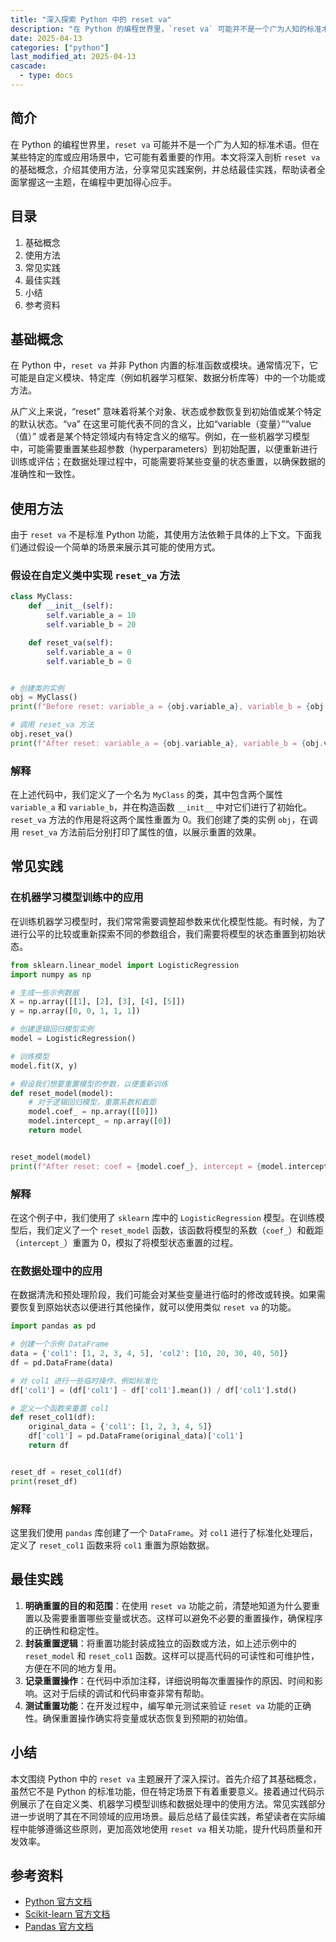 ```yaml
---
title: "深入探索 Python 中的 reset va"
description: "在 Python 的编程世界里，`reset va` 可能并不是一个广为人知的标准术语。但在某些特定的库或应用场景中，它可能有着重要的作用。本文将深入剖析 `reset va` 的基础概念，介绍其使用方法，分享常见实践案例，并总结最佳实践，帮助读者全面掌握这一主题，在编程中更加得心应手。"
date: 2025-04-13
categories: ["python"]
last_modified_at: 2025-04-13
cascade:
  - type: docs
---
```



## 简介
在 Python 的编程世界里，`reset va` 可能并不是一个广为人知的标准术语。但在某些特定的库或应用场景中，它可能有着重要的作用。本文将深入剖析 `reset va` 的基础概念，介绍其使用方法，分享常见实践案例，并总结最佳实践，帮助读者全面掌握这一主题，在编程中更加得心应手。

<!-- more -->
## 目录
1. 基础概念
2. 使用方法
3. 常见实践
4. 最佳实践
5. 小结
6. 参考资料

## 基础概念
在 Python 中，`reset va` 并非 Python 内置的标准函数或模块。通常情况下，它可能是自定义模块、特定库（例如机器学习框架、数据分析库等）中的一个功能或方法。

从广义上来说，“reset” 意味着将某个对象、状态或参数恢复到初始值或某个特定的默认状态。“va” 在这里可能代表不同的含义，比如“variable（变量）”“value（值）” 或者是某个特定领域内有特定含义的缩写。例如，在一些机器学习模型中，可能需要重置某些超参数（hyperparameters）到初始配置，以便重新进行训练或评估；在数据处理过程中，可能需要将某些变量的状态重置，以确保数据的准确性和一致性。

## 使用方法
由于 `reset va` 不是标准 Python 功能，其使用方法依赖于具体的上下文。下面我们通过假设一个简单的场景来展示其可能的使用方式。

### 假设在自定义类中实现 `reset_va` 方法
```python
class MyClass:
    def __init__(self):
        self.variable_a = 10
        self.variable_b = 20

    def reset_va(self):
        self.variable_a = 0
        self.variable_b = 0


# 创建类的实例
obj = MyClass()
print(f"Before reset: variable_a = {obj.variable_a}, variable_b = {obj.variable_b}")

# 调用 reset_va 方法
obj.reset_va()
print(f"After reset: variable_a = {obj.variable_a}, variable_b = {obj.variable_b}")
```

### 解释
在上述代码中，我们定义了一个名为 `MyClass` 的类，其中包含两个属性 `variable_a` 和 `variable_b`，并在构造函数 `__init__` 中对它们进行了初始化。`reset_va` 方法的作用是将这两个属性重置为 0。我们创建了类的实例 `obj`，在调用 `reset_va` 方法前后分别打印了属性的值，以展示重置的效果。

## 常见实践
### 在机器学习模型训练中的应用
在训练机器学习模型时，我们常常需要调整超参数来优化模型性能。有时候，为了进行公平的比较或重新探索不同的参数组合，我们需要将模型的状态重置到初始状态。

```python
from sklearn.linear_model import LogisticRegression
import numpy as np

# 生成一些示例数据
X = np.array([[1], [2], [3], [4], [5]])
y = np.array([0, 0, 1, 1, 1])

# 创建逻辑回归模型实例
model = LogisticRegression()

# 训练模型
model.fit(X, y)

# 假设我们想要重置模型的参数，以便重新训练
def reset_model(model):
    # 对于逻辑回归模型，重置系数和截距
    model.coef_ = np.array([[0]])
    model.intercept_ = np.array([0])
    return model


reset_model(model)
print(f"After reset: coef = {model.coef_}, intercept = {model.intercept_}")
```

### 解释
在这个例子中，我们使用了 `sklearn` 库中的 `LogisticRegression` 模型。在训练模型后，我们定义了一个 `reset_model` 函数，该函数将模型的系数（`coef_`）和截距（`intercept_`）重置为 0，模拟了将模型状态重置的过程。

### 在数据处理中的应用
在数据清洗和预处理阶段，我们可能会对某些变量进行临时的修改或转换。如果需要恢复到原始状态以便进行其他操作，就可以使用类似 `reset va` 的功能。

```python
import pandas as pd

# 创建一个示例 DataFrame
data = {'col1': [1, 2, 3, 4, 5], 'col2': [10, 20, 30, 40, 50]}
df = pd.DataFrame(data)

# 对 col1 进行一些临时操作，例如标准化
df['col1'] = (df['col1'] - df['col1'].mean()) / df['col1'].std()

# 定义一个函数来重置 col1
def reset_col1(df):
    original_data = {'col1': [1, 2, 3, 4, 5]}
    df['col1'] = pd.DataFrame(original_data)['col1']
    return df


reset_df = reset_col1(df)
print(reset_df)
```

### 解释
这里我们使用 `pandas` 库创建了一个 `DataFrame`。对 `col1` 进行了标准化处理后，定义了 `reset_col1` 函数来将 `col1` 重置为原始数据。

## 最佳实践
1. **明确重置的目的和范围**：在使用 `reset va` 功能之前，清楚地知道为什么要重置以及需要重置哪些变量或状态。这样可以避免不必要的重置操作，确保程序的正确性和稳定性。
2. **封装重置逻辑**：将重置功能封装成独立的函数或方法，如上述示例中的 `reset_model` 和 `reset_col1` 函数。这样可以提高代码的可读性和可维护性，方便在不同的地方复用。
3. **记录重置操作**：在代码中添加注释，详细说明每次重置操作的原因、时间和影响。这对于后续的调试和代码审查非常有帮助。
4. **测试重置功能**：在开发过程中，编写单元测试来验证 `reset va` 功能的正确性。确保重置操作确实将变量或状态恢复到预期的初始值。

## 小结
本文围绕 Python 中的 `reset va` 主题展开了深入探讨。首先介绍了其基础概念，虽然它不是 Python 的标准功能，但在特定场景下有着重要意义。接着通过代码示例展示了在自定义类、机器学习模型训练和数据处理中的使用方法。常见实践部分进一步说明了其在不同领域的应用场景。最后总结了最佳实践，希望读者在实际编程中能够遵循这些原则，更加高效地使用 `reset va` 相关功能，提升代码质量和开发效率。

## 参考资料
- [Python 官方文档](https://docs.python.org/3/)
- [Scikit-learn 官方文档](https://scikit-learn.org/stable/)
- [Pandas 官方文档](https://pandas.pydata.org/docs/)